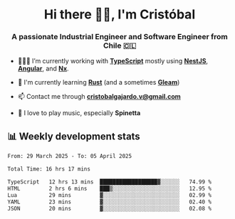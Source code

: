 <h1 align="center">Hi there ✌🏻, I'm Cristóbal</h1>
<h3 align="center">A passionate Industrial Engineer and Software Engineer from Chile 🇨🇱</h3>

- 🧑🏻‍💻 I’m currently working with **[TypeScript](https://www.typescriptlang.org)** mostly using **[NestJS](https://nestjs.com)**, **[Angular](https://angular.io)**, and **[Nx](https://nx.dev)**.

- 🌱 I'm currently learning **[Rust](https://www.rust-lang.org)** (and a sometimes **[Gleam](https://gleam.run/)**)

- 📫 Contact me through **cristobalgajardo.v@gmail.com**

- 🎸 I love to play music, especially **Spinetta**

## 📊 Weekly development stats

<!--START_SECTION:waka-->

```txt
From: 29 March 2025 - To: 05 April 2025

Total Time: 16 hrs 17 mins

TypeScript   12 hrs 13 mins  ██████████████████▓░░░░░░   74.99 %
HTML         2 hrs 6 mins    ███▒░░░░░░░░░░░░░░░░░░░░░   12.95 %
Lua          29 mins         ▓░░░░░░░░░░░░░░░░░░░░░░░░   02.99 %
YAML         23 mins         ▓░░░░░░░░░░░░░░░░░░░░░░░░   02.40 %
JSON         20 mins         ▓░░░░░░░░░░░░░░░░░░░░░░░░   02.08 %
```

<!--END_SECTION:waka-->
